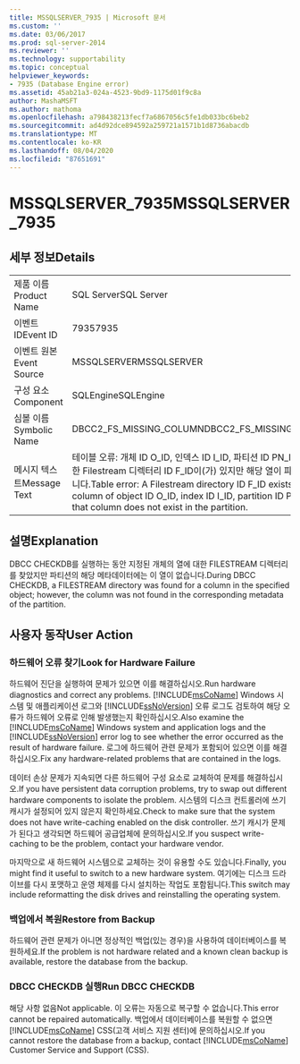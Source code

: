 ```yaml
---
title: MSSQLSERVER_7935 | Microsoft 문서
ms.custom: ''
ms.date: 03/06/2017
ms.prod: sql-server-2014
ms.reviewer: ''
ms.technology: supportability
ms.topic: conceptual
helpviewer_keywords:
- 7935 (Database Engine error)
ms.assetid: 45ab21a3-024a-4523-9bd9-1175d01f9c8a
author: MashaMSFT
ms.author: mathoma
ms.openlocfilehash: a798438213fecf7a6867056c5fe1db033bc6beb2
ms.sourcegitcommit: ad4d92dce894592a259721a1571b1d8736abacdb
ms.translationtype: MT
ms.contentlocale: ko-KR
ms.lasthandoff: 08/04/2020
ms.locfileid: "87651691"
---
```

# <a name="mssqlserver_7935"></a><span data-ttu-id="d6af9-102">MSSQLSERVER_7935</span><span class="sxs-lookup"><span data-stu-id="d6af9-102">MSSQLSERVER_7935</span></span>
    
## <a name="details"></a><span data-ttu-id="d6af9-103">세부 정보</span><span class="sxs-lookup"><span data-stu-id="d6af9-103">Details</span></span>  
  
|||  
|-|-|  
|<span data-ttu-id="d6af9-104">제품 이름</span><span class="sxs-lookup"><span data-stu-id="d6af9-104">Product Name</span></span>|<span data-ttu-id="d6af9-105">SQL Server</span><span class="sxs-lookup"><span data-stu-id="d6af9-105">SQL Server</span></span>|  
|<span data-ttu-id="d6af9-106">이벤트 ID</span><span class="sxs-lookup"><span data-stu-id="d6af9-106">Event ID</span></span>|<span data-ttu-id="d6af9-107">7935</span><span class="sxs-lookup"><span data-stu-id="d6af9-107">7935</span></span>|  
|<span data-ttu-id="d6af9-108">이벤트 원본</span><span class="sxs-lookup"><span data-stu-id="d6af9-108">Event Source</span></span>|<span data-ttu-id="d6af9-109">MSSQLSERVER</span><span class="sxs-lookup"><span data-stu-id="d6af9-109">MSSQLSERVER</span></span>|  
|<span data-ttu-id="d6af9-110">구성 요소</span><span class="sxs-lookup"><span data-stu-id="d6af9-110">Component</span></span>|<span data-ttu-id="d6af9-111">SQLEngine</span><span class="sxs-lookup"><span data-stu-id="d6af9-111">SQLEngine</span></span>|  
|<span data-ttu-id="d6af9-112">심볼 이름</span><span class="sxs-lookup"><span data-stu-id="d6af9-112">Symbolic Name</span></span>|<span data-ttu-id="d6af9-113">DBCC2_FS_MISSING_COLUMN</span><span class="sxs-lookup"><span data-stu-id="d6af9-113">DBCC2_FS_MISSING_COLUMN</span></span>|  
|<span data-ttu-id="d6af9-114">메시지 텍스트</span><span class="sxs-lookup"><span data-stu-id="d6af9-114">Message Text</span></span>|<span data-ttu-id="d6af9-115">테이블 오류: 개체 ID O_ID, 인덱스 ID I_ID, 파티션 ID PN_ID의 열에 대한 Filestream 디렉터리 ID F_ID이(가) 있지만 해당 열이 파티션에 없습니다.</span><span class="sxs-lookup"><span data-stu-id="d6af9-115">Table error: A Filestream directory ID F_ID exists for a column of object ID O_ID, index ID I_ID, partition ID PN_ID, but that column does not exist in the partition.</span></span>|  
  
## <a name="explanation"></a><span data-ttu-id="d6af9-116">설명</span><span class="sxs-lookup"><span data-stu-id="d6af9-116">Explanation</span></span>  
 <span data-ttu-id="d6af9-117">DBCC CHECKDB를 실행하는 동안 지정된 개체의 열에 대한 FILESTREAM 디렉터리를 찾았지만 파티션의 해당 메타데이터에는 이 열이 없습니다.</span><span class="sxs-lookup"><span data-stu-id="d6af9-117">During DBCC CHECKDB, a FILESTREAM directory was found for a column in the specified object; however, the column was not found in the corresponding metadata of the partition.</span></span>  
  
## <a name="user-action"></a><span data-ttu-id="d6af9-118">사용자 동작</span><span class="sxs-lookup"><span data-stu-id="d6af9-118">User Action</span></span>  
  
### <a name="look-for-hardware-failure"></a><span data-ttu-id="d6af9-119">하드웨어 오류 찾기</span><span class="sxs-lookup"><span data-stu-id="d6af9-119">Look for Hardware Failure</span></span>  
 <span data-ttu-id="d6af9-120">하드웨어 진단을 실행하여 문제가 있으면 이를 해결하십시오.</span><span class="sxs-lookup"><span data-stu-id="d6af9-120">Run hardware diagnostics and correct any problems.</span></span> <span data-ttu-id="d6af9-121">[!INCLUDE[msCoName](../../includes/msconame-md.md)] Windows 시스템 및 애플리케이션 로그와 [!INCLUDE[ssNoVersion](../../includes/ssnoversion-md.md)] 오류 로그도 검토하여 해당 오류가 하드웨어 오류로 인해 발생했는지 확인하십시오.</span><span class="sxs-lookup"><span data-stu-id="d6af9-121">Also examine the [!INCLUDE[msCoName](../../includes/msconame-md.md)] Windows system and application logs and the [!INCLUDE[ssNoVersion](../../includes/ssnoversion-md.md)] error log to see whether the error occurred as the result of hardware failure.</span></span> <span data-ttu-id="d6af9-122">로그에 하드웨어 관련 문제가 포함되어 있으면 이를 해결하십시오.</span><span class="sxs-lookup"><span data-stu-id="d6af9-122">Fix any hardware-related problems that are contained in the logs.</span></span>  
  
 <span data-ttu-id="d6af9-123">데이터 손상 문제가 지속되면 다른 하드웨어 구성 요소로 교체하여 문제를 해결하십시오.</span><span class="sxs-lookup"><span data-stu-id="d6af9-123">If you have persistent data corruption problems, try to swap out different hardware components to isolate the problem.</span></span> <span data-ttu-id="d6af9-124">시스템의 디스크 컨트롤러에 쓰기 캐시가 설정되어 있지 않은지 확인하세요.</span><span class="sxs-lookup"><span data-stu-id="d6af9-124">Check to make sure that the system does not have write-caching enabled on the disk controller.</span></span> <span data-ttu-id="d6af9-125">쓰기 캐시가 문제가 된다고 생각되면 하드웨어 공급업체에 문의하십시오.</span><span class="sxs-lookup"><span data-stu-id="d6af9-125">If you suspect write-caching to be the problem, contact your hardware vendor.</span></span>  
  
 <span data-ttu-id="d6af9-126">마지막으로 새 하드웨어 시스템으로 교체하는 것이 유용할 수도 있습니다.</span><span class="sxs-lookup"><span data-stu-id="d6af9-126">Finally, you might find it useful to switch to a new hardware system.</span></span> <span data-ttu-id="d6af9-127">여기에는 디스크 드라이브를 다시 포맷하고 운영 체제를 다시 설치하는 작업도 포함됩니다.</span><span class="sxs-lookup"><span data-stu-id="d6af9-127">This switch may include reformatting the disk drives and reinstalling the operating system.</span></span>  
  
### <a name="restore-from-backup"></a><span data-ttu-id="d6af9-128">백업에서 복원</span><span class="sxs-lookup"><span data-stu-id="d6af9-128">Restore from Backup</span></span>  
 <span data-ttu-id="d6af9-129">하드웨어 관련 문제가 아니면 정상적인 백업(있는 경우)을 사용하여 데이터베이스를 복원하세요.</span><span class="sxs-lookup"><span data-stu-id="d6af9-129">If the problem is not hardware related and a known clean backup is available, restore the database from the backup.</span></span>  
  
### <a name="run-dbcc-checkdb"></a><span data-ttu-id="d6af9-130">DBCC CHECKDB 실행</span><span class="sxs-lookup"><span data-stu-id="d6af9-130">Run DBCC CHECKDB</span></span>  
 <span data-ttu-id="d6af9-131">해당 사항 없음</span><span class="sxs-lookup"><span data-stu-id="d6af9-131">Not applicable.</span></span> <span data-ttu-id="d6af9-132">이 오류는 자동으로 복구할 수 없습니다.</span><span class="sxs-lookup"><span data-stu-id="d6af9-132">This error cannot be repaired automatically.</span></span> <span data-ttu-id="d6af9-133">백업에서 데이터베이스를 복원할 수 없으면 [!INCLUDE[msCoName](../../includes/msconame-md.md)] CSS(고객 서비스 지원 센터)에 문의하십시오.</span><span class="sxs-lookup"><span data-stu-id="d6af9-133">If you cannot restore the database from a backup, contact [!INCLUDE[msCoName](../../includes/msconame-md.md)] Customer Service and Support (CSS).</span></span>  
  
  
